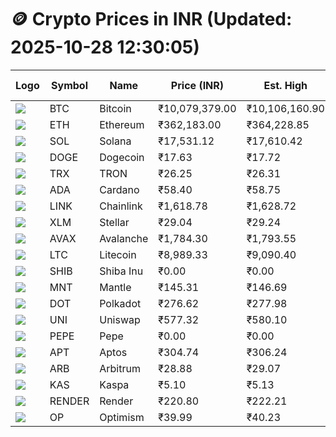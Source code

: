 # 🪙 Crypto Prices in INR (Updated: 2025-10-28 12:30:05)

| Logo | Symbol | Name       | Price (INR) | Est. High | Est. Low | Gross Profit | Fees | Net Profit | ROI % |
|------|--------|------------|-------------|-----------|----------|---------------|------|-------------|--------|
| ![](https://coin-images.coingecko.com/coins/images/1/large/bitcoin.png?1696501400) | BTC    | Bitcoin    | ₹10,079,379.00 | ₹10,106,160.90 | ₹10,052,597.10 | ₹532.84 | ₹200.00 | ₹332.84 | 0.33% |
| ![](https://coin-images.coingecko.com/coins/images/279/large/ethereum.png?1696501628) | ETH    | Ethereum   | ₹362,183.00 | ₹364,228.85 | ₹360,137.15 | ₹1,136.15 | ₹200.00 | ₹936.15 | 0.94% |
| ![](https://coin-images.coingecko.com/coins/images/4128/large/solana.png?1718769756) | SOL    | Solana     | ₹17,531.12 | ₹17,610.42 | ₹17,451.82 | ₹908.74 | ₹200.00 | ₹708.74 | 0.71% |
| ![](https://coin-images.coingecko.com/coins/images/5/large/dogecoin.png?1696501409) | DOGE   | Dogecoin   | ₹17.63 | ₹17.72 | ₹17.54 | ₹1,009.04 | ₹200.00 | ₹809.04 | 0.81% |
| ![](https://coin-images.coingecko.com/coins/images/1094/large/tron-logo.png?1696502193) | TRX    | TRON       | ₹26.25 | ₹26.31 | ₹26.19 | ₹423.75 | ₹200.00 | ₹223.75 | 0.22% |
| ![](https://coin-images.coingecko.com/coins/images/975/large/cardano.png?1696502090) | ADA    | Cardano    | ₹58.40 | ₹58.75 | ₹58.05 | ₹1,219.72 | ₹200.00 | ₹1,019.72 | 1.02% |
| ![](https://coin-images.coingecko.com/coins/images/877/large/Chainlink_Logo_500.png?1760023405) | LINK   | Chainlink  | ₹1,618.78 | ₹1,628.72 | ₹1,608.84 | ₹1,235.17 | ₹200.00 | ₹1,035.17 | 1.04% |
| ![](https://coin-images.coingecko.com/coins/images/100/large/fmpFRHHQ_400x400.jpg?1735231350) | XLM    | Stellar    | ₹29.04 | ₹29.24 | ₹28.84 | ₹1,383.47 | ₹200.00 | ₹1,183.47 | 1.18% |
| ![](https://coin-images.coingecko.com/coins/images/12559/large/Avalanche_Circle_RedWhite_Trans.png?1696512369) | AVAX   | Avalanche  | ₹1,784.30 | ₹1,793.55 | ₹1,775.05 | ₹1,042.11 | ₹200.00 | ₹842.11 | 0.84% |
| ![](https://coin-images.coingecko.com/coins/images/2/large/litecoin.png?1696501400) | LTC    | Litecoin   | ₹8,989.33 | ₹9,090.40 | ₹8,888.26 | ₹2,274.13 | ₹200.00 | ₹2,074.13 | 2.07% |
| ![](https://coin-images.coingecko.com/coins/images/11939/large/shiba.png?1696511800) | SHIB   | Shiba Inu  | ₹0.00 | ₹0.00 | ₹0.00 | ₹984.90 | ₹200.00 | ₹784.90 | 0.78% |
| ![](https://coin-images.coingecko.com/coins/images/30980/large/Mantle-Logo-mark.png?1739213200) | MNT    | Mantle     | ₹145.31 | ₹146.69 | ₹143.93 | ₹1,923.91 | ₹200.00 | ₹1,723.91 | 1.72% |
| ![](https://coin-images.coingecko.com/coins/images/12171/large/polkadot.png?1696512008) | DOT    | Polkadot   | ₹276.62 | ₹277.98 | ₹275.26 | ₹990.71 | ₹200.00 | ₹790.71 | 0.79% |
| ![](https://coin-images.coingecko.com/coins/images/12504/large/uniswap-logo.png?1720676669) | UNI    | Uniswap    | ₹577.32 | ₹580.10 | ₹574.54 | ₹967.03 | ₹200.00 | ₹767.03 | 0.77% |
| ![](https://coin-images.coingecko.com/coins/images/29850/large/pepe-token.jpeg?1696528776) | PEPE   | Pepe       | ₹0.00 | ₹0.00 | ₹0.00 | ₹1,041.71 | ₹200.00 | ₹841.71 | 0.84% |
| ![](https://coin-images.coingecko.com/coins/images/26455/large/aptos_round.png?1696525528) | APT    | Aptos      | ₹304.74 | ₹306.24 | ₹303.24 | ₹989.32 | ₹200.00 | ₹789.32 | 0.79% |
| ![](https://coin-images.coingecko.com/coins/images/16547/large/arb.jpg?1721358242) | ARB    | Arbitrum   | ₹28.88 | ₹29.07 | ₹28.68 | ₹1,359.60 | ₹200.00 | ₹1,159.60 | 1.16% |
| ![](https://coin-images.coingecko.com/coins/images/25751/large/kaspa-icon-exchanges.png?1696524837) | KAS    | Kaspa      | ₹5.10 | ₹5.13 | ₹5.07 | ₹1,064.46 | ₹200.00 | ₹864.46 | 0.86% |
| ![](https://coin-images.coingecko.com/coins/images/11636/large/rndr.png?1696511529) | RENDER | Render     | ₹220.80 | ₹222.21 | ₹219.39 | ₹1,284.01 | ₹200.00 | ₹1,084.01 | 1.08% |
| ![](https://coin-images.coingecko.com/coins/images/25244/large/Optimism.png?1696524385) | OP     | Optimism   | ₹39.99 | ₹40.23 | ₹39.75 | ₹1,215.14 | ₹200.00 | ₹1,015.14 | 1.02% |
